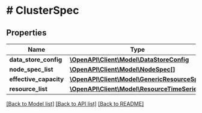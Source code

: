 # # ClusterSpec

## Properties

Name | Type | Description | Notes
------------ | ------------- | ------------- | -------------
**data_store_config** | [**\OpenAPI\Client\Model\DataStoreConfig**](DataStoreConfig.md) |  | [optional]
**node_spec_list** | [**\OpenAPI\Client\Model\NodeSpec[]**](NodeSpec.md) |  | [optional]
**effective_capacity** | [**\OpenAPI\Client\Model\GenericResourceSpec**](GenericResourceSpec.md) |  | [optional]
**resource_list** | [**\OpenAPI\Client\Model\ResourceTimeSeries[]**](ResourceTimeSeries.md) |  | [optional]

[[Back to Model list]](../../README.md#models) [[Back to API list]](../../README.md#endpoints) [[Back to README]](../../README.md)
